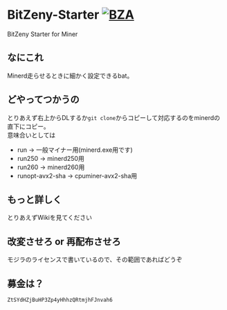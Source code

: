 

# BitZeny-Starter [![BZA](http://bsb.bitzeny.zinntikumugai.xyz/API.php?data=zeny/ZtSYdHZjBuHP3Zp4yHhhzQRtmjhFJnvah6/v1/blue/現在の寄付額/balance)]()

BitZeny Starter for Miner 
## なにこれ
Minerd走らせるときに細かく設定できるbat。

## どやってつかうの
とりあえず右上からDLするか`git clone`からコピーして対応するのをminerdの直下にコピー。<br>
意味合いとしては
- run -> 一般マイナー用(minerd.exe用です)
- run250 -> minerd250用
- run260 -> minerd260用
- runopt-avx2-sha -> cpuminer-avx2-sha用

## もっと詳しく
とりあえずWikiを見てください

## 改変させろ or 再配布させろ
モジラのライセンスで書いているので、その範囲であればどうぞ

## 募金は？
`ZtSYdHZjBuHP3Zp4yHhhzQRtmjhFJnvah6`
